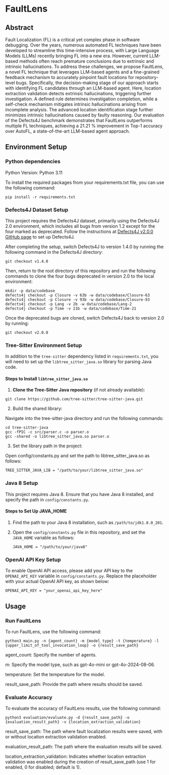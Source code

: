 # FaultLens
## Abstract
Fault Localization (FL) is a critical yet complex phase in software debugging. Over the years, numerous automated FL techniques have been developed to streamline this time-intensive process, with Large Language Models (LLMs) recently bringing FL into a new era. However, current LLM-based methods often reach premature conclusions due to extrinsic and intrinsic hallucinations. To address these challenges, we propose FaultLens, a novel FL technique that leverages LLM-based agents and a fine-grained feedback mechanism to accurately pinpoint fault locations for repository-level bugs.  Specifically, the decision-making stage of our approach starts with identifying FL candidates through an LLM-based agent. Here, location extraction validation detects extrinsic hallucinations, triggering further investigation. A defined rule determines investigation completion, while a self-check mechanism mitigates intrinsic hallucinations arising from incomplete analysis. The advanced location identification stage further minimizes intrinsic hallucinations caused by faulty reasoning. Our evaluation of the Defects4J benchmark demonstrates that FaultLens outperforms multiple FL techniques, achieving a 21.21 % improvement in Top-1 accuracy over AutoFL, a state-of-the-art LLM-based agent approach.

## Environment Setup
### Python dependencies
Python Version: Python 3.11

To install the required packages from your requirements.txt file, you can use the following command:
```
pip install -r requirements.txt
```

### Defects4J Dataset Setup

This project requires the Defects4J dataset, primarily using the Defects4J 2.0 environment, which includes all bugs from version 1.2 except for the four marked as deprecated. Follow the instructions at [Defects4J v2.0.0 GitHub page](https://github.com/rjust/defects4j/tree/v2.0.0) to set up Defects4J.

After completing the setup, switch Defects4J to version 1.4.0 by running the following command in the Defects4J directory:

```
git checkout v1.4.0
```

Then, return to the root directory of this repository and run the following commands to clone the four bugs deprecated in version 2.0 to the local environment:
```
mkdir -p data/codebase
defects4j checkout -p Closure -v 63b -w data/codebase/Closure-63
defects4j checkout -p Closure -v 93b -w data/codebase/Closure-93
defects4j checkout -p Lang -v 2b -w data/codebase/Lang-2
defects4j checkout -p Time -v 21b -w data/codebase/Time-21
```
Once the deprecated bugs are cloned, switch Defects4J back to version 2.0 by running:

```
git checkout v2.0.0
```


### Tree-Sitter Environment Setup

In addition to the `tree-sitter` dependency listed in `requirements.txt`, you will need to set up the `libtree_sitter_java.so` library for parsing Java code.

#### Steps to Install `libtree_sitter_java.so`

1. **Clone the Tree-Sitter Java repository** (if not already available):
   
```
git clone https://github.com/tree-sitter/tree-sitter-java.git
```
2. Build the shared library:

Navigate into the tree-sitter-java directory and run the following commands:
```
cd tree-sitter-java
gcc -fPIC -c src/parser.c -o parser.o
gcc -shared -o libtree_sitter_java.so parser.o
```
3. Set the library path in the project:

Open config/constants.py and set the path to libtree_sitter_java.so as follows:
```
TREE_SITTER_JAVA_LIB = "/path/to/your/libtree_sitter_java.so"
```
### Java 8 Setup

This project requires Java 8. Ensure that you have Java 8 installed, and specify the path in `config/constants.py`.

#### Steps to Set Up JAVA_HOME

1. Find the path to your Java 8 installation, such as `/path/to/jdk1.8.0_201`.

2. Open the `config/constants.py` file in this repository, and set the `JAVA_HOME` variable as follows:

   ```
   JAVA_HOME = "/path/to/your/java8"
    ```
### OpenAI API Key Setup

To enable OpenAI API access, please add your API key to the `OPENAI_API_KEY` variable in `config/constants.py`. 
Replace the placeholder with your actual OpenAI API key, as shown below:

```
OPENAI_API_KEY = "your_openai_api_key_here"
```

## Usage

### Run FaultLens

To run FaultLens, use the following command:

```
python3 main.py -n {agent_count} -m {model_type} -t {temperature} -l {upper_limit_of_tool_invocation_loop} -o {result_save_path}
```
agent_count: Specify the number of agents.


m: Specify the model type, such as gpt-4o-mini or gpt-4o-2024-08-06.


temperature: Set the temperature for the model.


result_save_path: Provide the path where results should be saved.

### Evaluate Accuracy

To evaluate the accuracy of FaultLens results, use the following command:

```
python3 evaluation/evaluate.py -d {result_save_path} -o {evaluation_result_path} -v {location_extraction_validation}
```
result_save_path: The path where fault localization results were saved, with or without location extraction validation enabled.


evaluation_result_path: The path where the evaluation results will be saved.


location_extraction_validation: Indicates whether location extraction validation was enabled during the creation of result_save_path (use 1 for enabled, 0 for disabled; default is 1).


